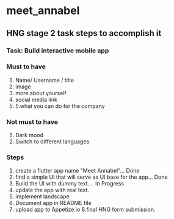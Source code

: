 # meet_annabel

## HNG stage 2 task steps to accomplish it

### Task: Build interactive mobile app

### Must to have

1. Name/ Username / title
2. image
3. more about yourself
4. social media link
5. 5.what you can do for the company

### Not must to have

1. Dark mood
2. Switch to different languages

### Steps

1. create a flutter app name "Meet Annabel"... Done
2. find a simple UI that will serve as UI base for the app... Done
3. Build the UI with dummy text.... In Progress
4. update the app with real text.
5. implement landscape
6. Document app in README file
7. upload app to Appetize.io
8.final HNG form submission.
